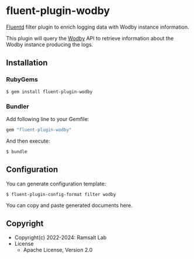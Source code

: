 # fluent-plugin-wodby

[Fluentd](https://fluentd.org/) filter plugin to enrich logging data with Wodby instance information.

This plugin will query the [Wodby](https://wodby.com) API to retrieve information about the
Wodby instance producing the logs.

## Installation

### RubyGems

```
$ gem install fluent-plugin-wodby
```

### Bundler

Add following line to your Gemfile:

```ruby
gem "fluent-plugin-wodby"
```

And then execute:

```
$ bundle
```

## Configuration

You can generate configuration template:

```
$ fluent-plugin-config-format filter wodby
```

You can copy and paste generated documents here.

## Copyright

* Copyright(c) 2022-2024: Ramsalt Lab
* License
  * Apache License, Version 2.0
